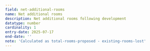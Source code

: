 ```yaml
---
field: net-additional-rooms
name: Net additional rooms
description: Net additional rooms following development
datatype: number
cardinality: 1
entry-date: 2025-07-17
end-date: ''
note: 'Calculated as total-rooms-proposed - existing-rooms-lost'
---
```


